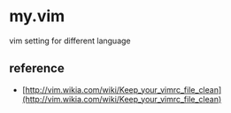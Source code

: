 # my.vim

vim setting for different language

## reference

- [http://vim.wikia.com/wiki/Keep_your_vimrc_file_clean](http://vim.wikia.com/wiki/Keep_your_vimrc_file_clean)
